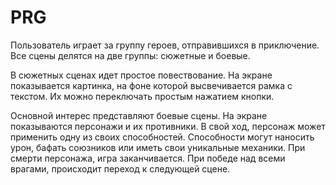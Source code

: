 # PRG

Пользователь играет за группу героев, отправившихся в приключение.
Все сцены делятся на две группы: сюжетные и боевые.

В сюжетных сценах идет простое повествование. На экране показывается картинка, на фоне которой высвечивается рамка с текстом. Их можно переключать простым нажатием кнопки.

Основной интерес представляют боевые сцены. На экране показываются персонажи и их противники. В свой ход, персонаж может применить одну из своих способностей. Способности могут наносить урон, бафать союзников или иметь свои уникальные механики. При смерти персонажа, игра заканчивается. При победе над всеми врагами, происходит переход к следующей сцене.
